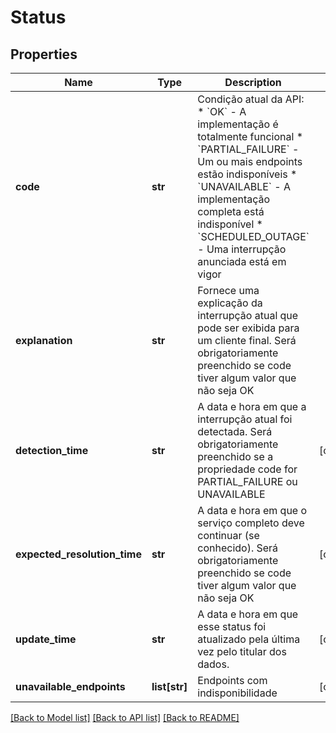 # Status

## Properties
Name | Type | Description | Notes
------------ | ------------- | ------------- | -------------
**code** | **str** | Condição atual da API:   * &#x60;OK&#x60; - A implementação é totalmente funcional   * &#x60;PARTIAL_FAILURE&#x60; - Um ou mais endpoints estão indisponíveis   * &#x60;UNAVAILABLE&#x60; - A implementação completa está indisponível   * &#x60;SCHEDULED_OUTAGE&#x60; - Uma interrupção anunciada está em vigor  | 
**explanation** | **str** | Fornece uma explicação da interrupção atual que pode ser exibida para um cliente final. Será obrigatoriamente preenchido se code tiver algum valor que não seja OK | 
**detection_time** | **str** | A data e hora em que a interrupção atual foi detectada. Será obrigatoriamente preenchido se a propriedade code for PARTIAL_FAILURE ou UNAVAILABLE | [optional] 
**expected_resolution_time** | **str** | A data e hora em que o serviço completo deve continuar (se conhecido). Será obrigatoriamente preenchido se code tiver algum valor que não seja OK | [optional] 
**update_time** | **str** | A data e hora em que esse status foi atualizado pela última vez pelo titular dos dados. | [optional] 
**unavailable_endpoints** | **list[str]** | Endpoints com indisponibilidade | [optional] 

[[Back to Model list]](../README.md#documentation-for-models) [[Back to API list]](../README.md#documentation-for-api-endpoints) [[Back to README]](../README.md)

